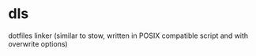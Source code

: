 # dls
dotfiles linker (similar to stow, written in POSIX compatible script and with overwrite options) 
